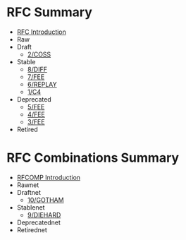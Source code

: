 # RFC Summary

* [RFC Introduction](README.md)
* Raw
* Draft
  * [2/COSS](2/README.md)
* Stable
  * [8/DIFF](8/README.md)
  * [7/FEE](7/README.md)
  * [6/REPLAY](6/README.md)
  * [1/C4](1/README.md)
* Deprecated
  * [5/FEE](5/README.md)
  * [4/FEE](4/README.md)
  * [3/FEE](3/README.md)
* Retired

# RFC Combinations Summary

* [RFCOMP Introduction](RFCOMP.md)
* Rawnet
* Draftnet
  * [10/GOTHAM](10/README.md)
* Stablenet
  * [9/DIEHARD](9/README.md)
* Deprecatednet
* Retirednet
